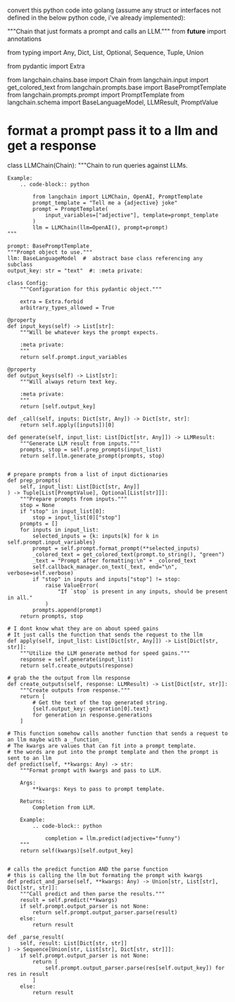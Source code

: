 convert this python code into golang (assume any struct or interfaces not defined in the below python code, i've already implemented):

"""Chain that just formats a prompt and calls an LLM."""
from **future** import annotations

from typing import Any, Dict, List, Optional, Sequence, Tuple, Union

from pydantic import Extra

from langchain.chains.base import Chain
from langchain.input import get_colored_text
from langchain.prompts.base import BasePromptTemplate
from langchain.prompts.prompt import PromptTemplate
from langchain.schema import BaseLanguageModel, LLMResult, PromptValue

# format a prompt pass it to a llm and get a response

class LLMChain(Chain):
"""Chain to run queries against LLMs.

    Example:
        .. code-block:: python

            from langchain import LLMChain, OpenAI, PromptTemplate
            prompt_template = "Tell me a {adjective} joke"
            prompt = PromptTemplate(
                input_variables=["adjective"], template=prompt_template
            )
            llm = LLMChain(llm=OpenAI(), prompt=prompt)
    """

    prompt: BasePromptTemplate
    """Prompt object to use."""
    llm: BaseLanguageModel  #  abstract base class referencing any subclass
    output_key: str = "text"  #: :meta private:

    class Config:
        """Configuration for this pydantic object."""

        extra = Extra.forbid
        arbitrary_types_allowed = True

    @property
    def input_keys(self) -> List[str]:
        """Will be whatever keys the prompt expects.

        :meta private:
        """
        return self.prompt.input_variables

    @property
    def output_keys(self) -> List[str]:
        """Will always return text key.

        :meta private:
        """
        return [self.output_key]

    def _call(self, inputs: Dict[str, Any]) -> Dict[str, str]:
        return self.apply([inputs])[0]

    def generate(self, input_list: List[Dict[str, Any]]) -> LLMResult:
        """Generate LLM result from inputs."""
        prompts, stop = self.prep_prompts(input_list)
        return self.llm.generate_prompt(prompts, stop)


    # prepare prompts from a list of input dictionaries
    def prep_prompts(
        self, input_list: List[Dict[str, Any]]
    ) -> Tuple[List[PromptValue], Optional[List[str]]]:
        """Prepare prompts from inputs."""
        stop = None
        if "stop" in input_list[0]:
            stop = input_list[0]["stop"]
        prompts = []
        for inputs in input_list:
            selected_inputs = {k: inputs[k] for k in self.prompt.input_variables}
            prompt = self.prompt.format_prompt(**selected_inputs)
            _colored_text = get_colored_text(prompt.to_string(), "green")
            _text = "Prompt after formatting:\n" + _colored_text
            self.callback_manager.on_text(_text, end="\n", verbose=self.verbose)
            if "stop" in inputs and inputs["stop"] != stop:
                raise ValueError(
                    "If `stop` is present in any inputs, should be present in all."
                )
            prompts.append(prompt)
        return prompts, stop

    # I dont know what they are on about speed gains
    # It just calls the function that sends the request to the llm
    def apply(self, input_list: List[Dict[str, Any]]) -> List[Dict[str, str]]:
        """Utilize the LLM generate method for speed gains."""
        response = self.generate(input_list)
        return self.create_outputs(response)

    # grab the the output from llm response
    def create_outputs(self, response: LLMResult) -> List[Dict[str, str]]:
        """Create outputs from response."""
        return [
            # Get the text of the top generated string.
            {self.output_key: generation[0].text}
            for generation in response.generations
        ]

    # This function somehow calls another function that sends a request to an llm maybe with a _function_
    # The kwargs are values that can fit into a prompt template.
    # the words are put into the prompt template and then the prompt is sent to an llm
    def predict(self, **kwargs: Any) -> str:
        """Format prompt with kwargs and pass to LLM.

        Args:
            **kwargs: Keys to pass to prompt template.

        Returns:
            Completion from LLM.

        Example:
            .. code-block:: python

                completion = llm.predict(adjective="funny")
        """
        return self(kwargs)[self.output_key]


    # calls the predict function AND the parse function
    # this is calling the llm but formating the prompt with kwargs
    def predict_and_parse(self, **kwargs: Any) -> Union[str, List[str], Dict[str, str]]:
        """Call predict and then parse the results."""
        result = self.predict(**kwargs)
        if self.prompt.output_parser is not None:
            return self.prompt.output_parser.parse(result)
        else:
            return result

    def _parse_result(
        self, result: List[Dict[str, str]]
    ) -> Sequence[Union[str, List[str], Dict[str, str]]]:
        if self.prompt.output_parser is not None:
            return [
                self.prompt.output_parser.parse(res[self.output_key]) for res in result
            ]
        else:
            return result
